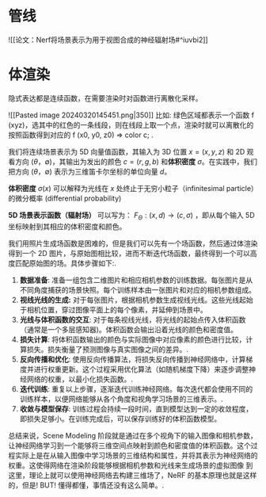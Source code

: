 # 管线

![[论文：Nerf将场景表示为用于视图合成的神经辐射场#^iuvbi2]]


# 体渲染

隐式表达都是连续函数，在需要渲染时对函数进行离散化采样。

![[Pasted image 20240320145451.png|350]]
比如: 绿色区域都表示一个函数 f (xyz)，选其中的红色的一条线段，则在线段上取一个点，渲染时就可以离散化的按照函数得到对应的 f (x0, y0, z0) => color c; .


我们将连续场景表示为 5D 向量值函数，其输入为 3D 位置 $x=(x,y,z)$ 和 2D 观看方向 $(θ，∅)$，其输出为发出的颜色 $c=(r,g,b)$ 和**体积密度** $σ$。在实践中，我们把方向 $(θ，∅)$ 表示为三维笛卡尔坐标的单位向量 $d$。

**体积密度** $σ(x)$ 可以解释为光线在 $x$ 处终止于无穷小粒子（infinitesimal particle）的微分概率 (differential probability)

**5D 场景表示函数（辐射场）** 可以写为： $F_Θ:(x, d)→(c, σ)$ ，即从每个输入 5D 坐标映射到其相应的体积密度和颜色。




我们用照片生成场函数是困难的，但是我们可以先有一个场函数，然后通过体渲染得到一个 2D 图片，与原始图相比较，进而不断迭代场函数，最终得到一个可以高度匹配原始图的场。具体步骤如下:.
1. **数据准备**: 准备一组包含二维图片和相应相机参数的训练数据。每张图片是从不同角度捕获的场景快照。每个训练样本由一张图片和对应的相机参数组成。 
2. **视线光线的生成:** 对于每张图片，根据相机参数生成视线光线。这些光线起始于相机位置，穿过图像平面上的每个像素，并延伸到场景中。
3. **光线与体积函数的交互**: 对于每条视线光线，将光线的起始点传入体积函数（通常是一个多层感知器)。体积函数会输出沿着光线的颜色和密度值。
4. **损失计算**: 将体积函数输出的颜色与实际图像中对应像素的颜色进行比较，计算损失。损失衡量了预测图像与真实图像之间的差异。.
5. **反向传播和优化**: 使用反向传播算法，将损失反向传播到神经网络中，计算梯度并进行权重更新。这个过程采用优化算法（如随机梯度下降）来逐步调整神经网络的权重，以最小化损失函数。.
6. **迭代训练**: 重复以上步骤，逐渐迭代训练神经网络。每次迭代都会使用不同的训练样本，以便网络能够从各个角度和视角学习场景的三维表示。.
7. **收敛与模型保存**: 训练过程会持续一段时间，直到模型达到一定的收敛程度，即损失足够小。在训练完成后，可以保存训练好的体积函数模型。

总结来说，Scene Modeling 阶段就是通过在多个视角下的输入图像和相机参数，让神经网络学习到一个能够将三维空间点映射到颜色和密度值的体积函数。这个过程实际上是在从输入图像中学习场景的三维结构和属性，并将其表示为神经网络的权重。这使得网络在渲染阶段能够根据相机参数和光线来生成场景的虚拟图像
到这里，理论上就可以使用神经网络去构建三维场了，NeRF 的基本原理也就是这样的，但是! BUT! 懂得都懂，事情还没有这么简单。.
